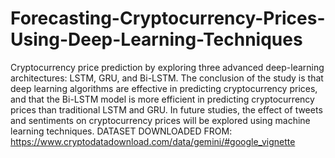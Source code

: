 # Forecasting-Cryptocurrency-Prices-Using-Deep-Learning-Techniques
Cryptocurrency price prediction by exploring three advanced deep-learning architectures: LSTM, GRU, and Bi-LSTM.
The conclusion of the study is that deep learning algorithms are effective in predicting cryptocurrency prices, and that the Bi-LSTM model is more efficient in predicting cryptocurrency prices than traditional LSTM and GRU. In future studies, the effect of tweets and sentiments on cryptocurrency prices will be explored using machine learning techniques.
DATASET DOWNLOADED FROM: https://www.cryptodatadownload.com/data/gemini/#google_vignette
